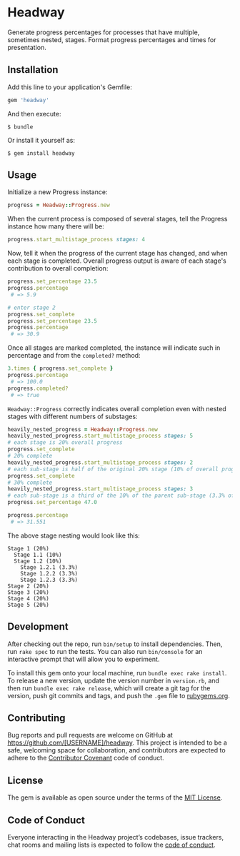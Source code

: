 # Headway

Generate progress percentages for processes that have multiple, sometimes nested, stages. Format progress percentages and times for presentation.

## Installation

Add this line to your application's Gemfile:

```ruby
gem 'headway'
```

And then execute:

    $ bundle

Or install it yourself as:

    $ gem install headway

## Usage

Initialize a new Progress instance:

```ruby
progress = Headway::Progress.new
```

When the current process is composed of several stages, tell the Progress instance how many there will be:

```ruby
progress.start_multistage_process stages: 4
```

Now, tell it when the progress of the current stage has changed, and when each stage is completed. Overall progress output is aware of each stage's contribution to overall completion:

```ruby
progress.set_percentage 23.5
progress.percentage
 # => 5.9

# enter stage 2
progress.set_complete
progress.set_percentage 23.5
progress.percentage
 # => 30.9
```

Once all stages are marked completed, the instance will indicate such in percentage and from the `completed?` method:

```ruby
3.times { progress.set_complete }
progress.percentage
 # => 100.0
progress.completed?
 # => true
```

`Headway::Progress` correctly indicates overall completion even with nested stages with different numbers of substages:

```ruby
heavily_nested_progress = Headway::Progress.new
heavily_nested_progress.start_multistage_process stages: 5
# each stage is 20% overall progress
progress.set_complete
# 20% complete
heavily_nested_progress.start_multistage_process stages: 2
# each sub-stage is half of the original 20% stage (10% of overall progress)
progress.set_complete
# 30% complete
heavily_nested_progress.start_multistage_process stages: 3
# each sub-stage is a third of the 10% of the parent sub-stage (3.3% of overall progress)
progress.set_percentage 47.0

progress.percentage
 # => 31.551
```

The above stage nesting would look like this:

```
Stage 1 (20%)
  Stage 1.1 (10%)
  Stage 1.2 (10%)
    Stage 1.2.1 (3.3%)
    Stage 1.2.2 (3.3%)
    Stage 1.2.3 (3.3%)
Stage 2 (20%)
Stage 3 (20%)
Stage 4 (20%)
Stage 5 (20%)
```

## Development

After checking out the repo, run `bin/setup` to install dependencies. Then, run `rake spec` to run the tests. You can also run `bin/console` for an interactive prompt that will allow you to experiment.

To install this gem onto your local machine, run `bundle exec rake install`. To release a new version, update the version number in `version.rb`, and then run `bundle exec rake release`, which will create a git tag for the version, push git commits and tags, and push the `.gem` file to [rubygems.org](https://rubygems.org).

## Contributing

Bug reports and pull requests are welcome on GitHub at https://github.com/[USERNAME]/headway. This project is intended to be a safe, welcoming space for collaboration, and contributors are expected to adhere to the [Contributor Covenant](http://contributor-covenant.org) code of conduct.

## License

The gem is available as open source under the terms of the [MIT License](https://opensource.org/licenses/MIT).

## Code of Conduct

Everyone interacting in the Headway project’s codebases, issue trackers, chat rooms and mailing lists is expected to follow the [code of conduct](https://github.com/[USERNAME]/headway/blob/master/CODE_OF_CONDUCT.md).

